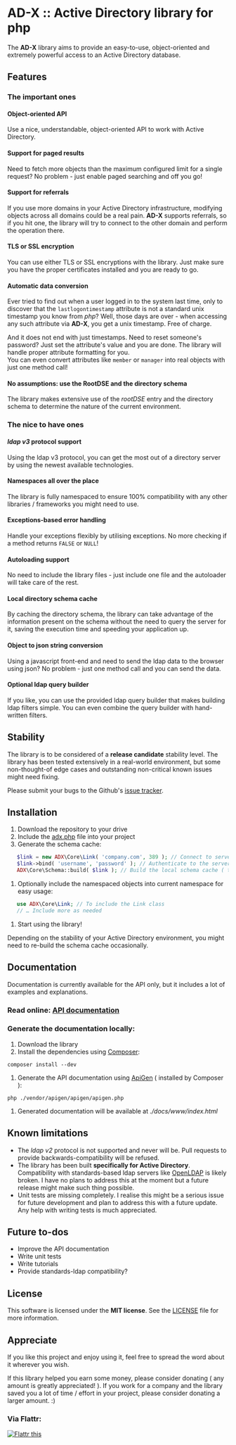 # AD-X :: Active Directory library for php

The **AD-X** library aims to provide an easy-to-use, object-oriented and extremely powerful access to an Active Directory database.

## Features

### The important ones

#### Object-oriented API
Use a nice, understandable, object-oriented API to work with Active Directory.

#### Support for paged results
Need to fetch more objects than the maximum configured limit for a single request? No problem - just enable paged searching and off you go!

#### Support for referrals
If you use more domains in your Active Directory infrastructure, modifying objects across all domains could be a real pain. **AD-X** supports referrals, so if you hit one, the library will try to connect to the other domain and perform the operation there.

#### TLS or SSL encryption
You can use either TLS or SSL encryptions with the library. Just make sure you have the proper certificates installed and you are ready to go.

#### Automatic data conversion

Ever tried to find out when a user logged in to the system last time, only to discover that the `lastlogontimestamp` attribute is not a standard unix timestamp you know from *php*? Well, those days are over - when accessing any such attribute via **AD-X**, you get a unix timestamp. Free of charge.  

And it does not end with just timestamps. Need to reset someone's password? Just set the attribute's value and you are done. The library will handle proper attribute formatting for you.  
You can even convert attributes like `member` or `manager` into real objects with just one method call!

#### No assumptions: use the RootDSE and the directory schema
The library makes extensive use of the *rootDSE* entry and the directory schema to determine the nature of the current environment.


### The nice to have ones

#### *ldap v3* protocol support
Using the ldap v3 protocol, you can get the most out of a directory server by using the newest available technologies.

#### Namespaces all over the place
The library is fully namespaced to ensure 100% compatibility with any other libraries / frameworks you might need to use.

#### Exceptions-based error handling
Handle your exceptions flexibly by utilising exceptions. No more checking if a method returns `FALSE` or `NULL`!

#### Autoloading support
No need to include the library files - just include one file and the autoloader will take care of the rest.

#### Local directory schema cache
By caching the directory schema, the library can take advantage of the information present on the schema without the need to query the server for it, saving the execution time and speeding your application up.

#### Object to json string conversion
Using a javascript front-end and need to send the ldap data to the browser using json? No problem - just one method call and you can send the data.

#### Optional ldap query builder
If you like, you can use the provided ldap query builder that makes building ldap filters simple. You can even combine the query builder with hand-written filters.


## Stability

The library is to be considered of a **release candidate** stability level. The library has been tested extensively in a real-world environment, but some non-thought-of edge cases and outstanding non-critical known issues might need fixing.

Please submit your bugs to the Github's [issue tracker](https://github.com/Alaneor/AD-X/issues).

## Installation

1. Download the repository to your drive
1. Include the [adx.php](adx.php) file into your project
1. Generate the schema cache:  
 ```php
    $link = new ADX\Core\Link( 'company.com', 389 ); // Connect to server on default port  
    $link->bind( 'username', 'password' ); // Authenticate to the server  
    ADX\Core\Schema::build( $link ); // Build the local schema cache ( takes some time, go get a coffee )
```

1. Optionally include the namespaced objects into current namespace for easy usage:
 ```php
    use ADX\Core\Link; // To include the Link class
    // … Include more as needed
 ```

1. Start using the library!

Depending on the stability of your Active Directory environment, you might need to re-build the schema cache occasionally.

## Documentation

Documentation is currently available for the API only, but it includes a lot of examples and explanations.

### Read online: [API documentation](http://alaneor.github.io/AD-X/api)
### Generate the documentation locally:

1. Download the library
1. Install the dependencies using [Composer](http://getcomposer.org/):  
```
composer install --dev
```
1. Generate the API documentation using [ApiGen](http://apigen.org/) ( installed by Composer ):  
```
php ./vendor/apigen/apigen/apigen.php
```
1. Generated documentation will be available at *./docs/www/index.html*


## Known limitations

 - The *ldap v2* protocol is not supported and never will be. Pull requests to provide backwards-compatibility will be refused.
 - The library has been built **specifically for Active Directory**. Compatibility with standards-based ldap servers like [OpenLDAP](http://openldap.org) is likely broken. I have no plans to address this at the moment but a future release might make such thing possible.
 - Unit tests are missing completely. I realise this might be a serious issue for future development and plan to address this with a future update. Any help with writing tests is much appreciated.

## Future to-dos

 - Improve the API documentation
 - Write unit tests
 - Write tutorials
 - Provide standards-ldap compatibility?

## License

This software is licensed under the **MIT license**.
See the [LICENSE](LICENSE) file for more information.

## Appreciate

If you like this project and enjoy using it, feel free to spread the word about it wherever you wish.

If this library helped you earn some money, please consider donating ( any amount is greatly appreciated! ).
If you work for a company and the library saved you a lot of time / effort in your project, please consider donating a larger amount. :)

### Via Flattr:

<a href="http://flattr.com/thing/1301881/" target="_blank"><img src="http://api.flattr.com/button/flattr-badge-large.png" alt="Flattr this" title="Flattr this" border="0" /></a>
